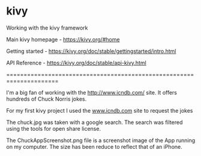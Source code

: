# kivy
Working with the kivy framework


Main kivy homepage - https://kivy.org/#home

Getting started - https://kivy.org/doc/stable/gettingstarted/intro.html

API Reference - https://kivy.org/doc/stable/api-kivy.html

=====================================================================

I'm a big fan of working with the http://www.icndb.com/ site.
It offers hundreds of Chuck Norris jokes.


For my first kivy project I used the www.icndb.com site to request the jokes 


The chuck.jpg was taken with a google search.  The search was filtered using the tools for open
share license.

The ChuckAppScreenshot.png file is a screenshot image of the App running on my computer.
The size has been reduce to reflect that of an iPhone.
